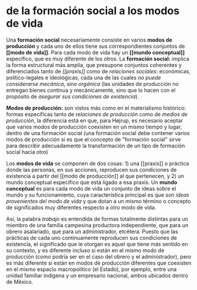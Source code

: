 # de la formación social a los modos de vida
Una **formación social** necesariamente consiste en varios **modos de producción** y cada uno de ellos tiene sus correspondientes conjuntos de **[[modo de vida]]**. Para cada modo de vida hay un **[[mundo conceptual]]** específico, que es muy diferente de los otros. La **formación social:** implica la forma estructural más amplia, que presupone conjuntos coherentes y diferenciados tanto de *[[praxis]]* como de *relaciones sociales*: económicas, político-legales e ideológicas, cada una de las cuales *no puede considerarse mecánica*, sino *orgánica* (las unidades de producción no entregan bienes continua y mecánicamente, sino que lo hacen con el propósito de *asegurar sus condiciones de existencia*).

**Modos de producción:** son vistos más como en el materialismo histórico: formas específicas tanto de *relaciones de producción* como de *medios de producción*, la diferencia está en que, para Højrup, es necesario aceptar que varios modos de producción coexisten en un mismo tiempo y lugar, dentro de una formación social (una formación social debe contener varios modos de producción si es que el concepto de "formación social" sirve para describir adecuadamente la transformación de un tipo de formación social hacia otro)

Los **modos de vida** se componen de dos cosas: 1) una [[praxis]] o práctica donde las personas, en sus acciones, reproducen sus condiciones de existencia a partir del [[modo de producción]] al que pertenecen, y 2) un mundo conceptual específico que está ligado a esa praxis. Un **mundo conceptual** es para cada modo de vida un conjunto de ideas sobre el mundo y su funcionamiento, cuya característica principal es que son *ideas provenientes del modo de vida* y que dotan a un mismo término o concepto de significados muy diferentes respecto a otro modo de vida.

Así, la palabra *trabajo* es entendida de formas totalmente distintas para un miembro de una familia campesina productora independiente, que para un obrero asalariado, que para un administrador, etcétera. Puesto que las prácticas de cada uno continuamente reproducen sus condiciones de existencia, el significado que le otorgan es aquel que tiene más sentido en su contexto, y es diferente incluso si están en el mismo modo de producción (como podría ser en el caso del obrero y el administrador), pero es más diferente si están en modos de producción diferentes que coexisten en el mismo espacio macropolítico (el Estado), por ejemplo, entre una unidad familiar indígena y un empresario nacional, ambos ubicados dentro de México.
